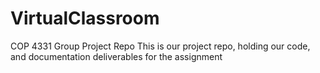 # VirtualClassroom
COP 4331 Group Project Repo
This is our project repo, holding our code, and documentation deliverables for the assignment

